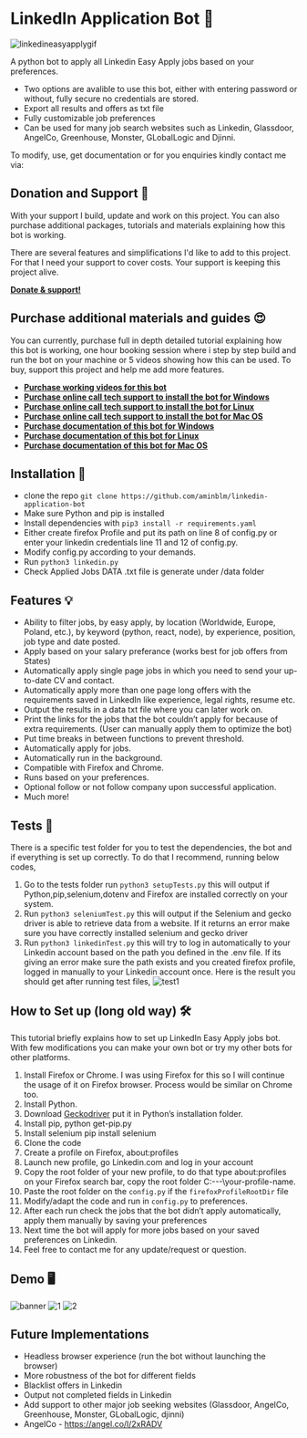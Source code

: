 # LinkedIn Application Bot 🤖

![linkedineasyapplygif](https://user-images.githubusercontent.com/34207598/128695728-6efcb457-0f75-42e2-987a-f7a0c239a235.gif)

A python bot to apply all Linkedin Easy Apply jobs based on your preferences.

- Two options are avalible to use this bot, either with entering password or without, fully secure no credentials are stored.
- Export all results and offers as txt file
- Fully customizable job preferences
- Can be used for many job search websites such as Linkedin, Glassdoor, AngelCo, Greenhouse, Monster, GLobalLogic and Djinni.

To modify, use, get documentation or for you enquiries kindly contact me via: <br>


## Donation and Support 🥳

With your support I build, update and work on this project. You can also purchase additional packages, tutorials and materials explaining how this bot is working. <br>

There are several features and simplifications I'd like to add to this project. For that I need your support to cover costs. Your support is keeping this project alive.

[**Donate & support!**](https://commerce.coinbase.com/checkout/576ee011-ba40-47d5-9672-ef7ad29b1e6c)

## Purchase additional materials and guides 😍

You can currently, purchase full in depth detailed tutorial explaining how this bot is working, one hour booking session where i step by step build and run the bot on your machine or 5 videos
showing how this can be used. To buy, support this project and help me add more features. <br>

- [**Purchase working videos for this bot**](https://commerce.coinbase.com/checkout/3958599d-3938-4fb3-86f4-b100c2d7e850)
- [**Purchase online call tech support to install the bot for Windows**](https://commerce.coinbase.com/checkout/638f5582-a750-4374-86ea-82d0445cbe90)
- [**Purchase online call tech support to install the bot for Linux**](https://commerce.coinbase.com/checkout/3ec705fe-2898-4ae8-9f90-73cd1270392f)
- [**Purchase online call tech support to install the bot for Mac OS**](https://commerce.coinbase.com/checkout/cf76021c-53be-42bc-8ae1-2dc75fcd9647)
- [**Purchase documentation of this bot for Windows**](https://commerce.coinbase.com/checkout/ac4212d1-ecb0-4734-8946-f4a9e5c09f45)
- [**Purchase documentation of this bot for Linux**](https://commerce.coinbase.com/checkout/69a1f1b8-3282-4ab6-9383-6ce28aab3274)
- [**Purchase documentation of this bot for Mac OS**](https://commerce.coinbase.com/checkout/c7069064-02ac-4c3b-b980-ae7623bc8139)

## Installation 🔌

- clone the repo `git clone https://github.com/aminblm/linkedin-application-bot`
- Make sure Python and pip is installed
- Install dependencies with `pip3 install -r requirements.yaml`
- Either create firefox Profile and put its path on line 8 of config.py or enter your linkedin credentials line 11 and 12 of config.py.
- Modify config.py according to your demands.
- Run `python3 linkedin.py`
- Check Applied Jobs DATA .txt file is generate under /data folder

## Features 💡

- Ability to filter jobs, by easy apply, by location (Worldwide, Europe, Poland, etc.), by keyword (python, react, node), by experience, position, job type and date posted.
- Apply based on your salary preferance (works best for job offers from States)
- Automatically apply single page jobs in which you need to send your up-to-date CV and contact.
- Automatically apply more than one page long offers with the requirements saved in LinkedIn like experience, legal rights, resume etc.
- Output the results in a data txt file where you can later work on.
- Print the links for the jobs that the bot couldn’t apply for because of extra requirements. (User can manually apply them to optimize the bot)
- Put time breaks in between functions to prevent threshold.
- Automatically apply for jobs.
- Automatically run in the background.
- Compatible with Firefox and Chrome.
- Runs based on your preferences.
- Optional follow or not follow company upon successful application.
- Much more!

## Tests 🔦

There is a specific test folder for you to test the dependencies, the bot and if everything is set up correctly. To do that I recommend,
running below codes,

1. Go to the tests folder run `python3 setupTests.py` this will output if Python,pip,selenium,dotenv and Firefox are installed correctly on your system.
2. Run `python3 seleniumTest.py` this will output if the Selenium and gecko driver is able to retrieve data from a website. If it returns an error make sure you have correctly installed selenium and gecko driver
3. Run `python3 linkedinTest.py` this will try to log in automatically to your Linkedin account based on the path you defined in the .env file. If its giving an error make sure the path exists and you created firefox profile, logged in manually to your Linkedin account once.
   Here is the result you should get after running test files,
   ![test1](https://user-images.githubusercontent.com/34207598/189535308-c2c546de-caec-4460-823d-dd5ca208c480.png)

## How to Set up (long old way) 🛠

This tutorial briefly explains how to set up LinkedIn Easy Apply jobs bot. With few modifications you can make your own bot or try my other bots for other platforms.

1. Install Firefox or Chrome. I was using Firefox for this so I will continue the usage of it on Firefox browser. Process would be similar on Chrome too.
2. Install Python.
3. Download [Geckodriver](https://github.com/mozilla/geckodriver/releases) put it in Python’s installation folder.
4. Install pip, python get-pip.py
5. Install selenium pip install selenium
6. Clone the code
7. Create a profile on Firefox, about:profiles
8. Launch new profile, go Linkedin.com and log in your account
9. Copy the root folder of your new profile, to do that type about:profiles on your Firefox search bar, copy the root folder C:\---\your-profile-name.
10. Paste the root folder on the `config.py` if the `firefoxProfileRootDir` file
11. Modify/adapt the code and run in `config.py` to preferences.
12. After each run check the jobs that the bot didn’t apply automatically, apply them manually by saving your preferences
13. Next time the bot will apply for more jobs based on your saved preferences on Linkedin.
14. Feel free to contact me for any update/request or question.

## Demo 🖥

![banner](https://github.com/aminblm/linkedin-application-bot/assets/25132838/b0dda2f0-b531-48af-b769-fc1370d88fdb)
![1](https://github.com/aminblm/linkedin-application-bot/assets/25132838/1caeeff1-7f70-423a-ae51-ae97ba00bc99)
![2](https://github.com/aminblm/linkedin-application-bot/assets/25132838/3cb59d82-b167-40ad-8fef-d8e1430bf6c1)

## Future Implementations

- Headless browser experience (run the bot without launching the browser)
- More robustness of the bot for different fields
- Blacklist offers in Linkedin
- Output not completed fields in Linkedin
- Add support to other major job seeking websites (Glassdoor, AngelCo, Greenhouse, Monster, GLobalLogic, djinni)
- AngelCo - https://angel.co/l/2xRADV

